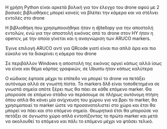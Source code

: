 Η χρήση Python είναι αρκετά βολική για τον έλεγχο του drone αφού με 2 βασικές βιβλιοθήκες μπορεί κανείς να βλέπει την κάμερα και να στέλνει εντολές στο drone

Η βιβλιοθήκη που χρησιμποοιήθηκε ήταν η djitellopy για την αποστολή εντολών, ενώ για την αποστολή εικόνας από το drone στον ΗΥ ήταν η opencv, με την οποία γίνεται και η αναγνώριση των ARUCO markers.

Έγινε επιλογή ARUCO αντί για QRcode γιατί είναι πιο απλά άρα και πιο εύκολο να τα διακρίνει η κάμερα του drone

Σε περιβάλλον Windows η αποστολή της εικόνας αργεί κάπως αλλά ίσως να είναι και θέμα κάρτας γραφικών, σε Ubuntu ήταν κάπως καλύτερα

Ο κώδικας έφτασε μέχρι το επίπεδο να μπορεί το drone να πετάξει αυτόνομα αλλά σε γνωστή πίστα. Τα markers δλδ είναι τοποθετημένα σε γνωστά σημεία οπότε ξέρει πως θα πάει σε κάθε επόμενο marker. 
Θα μπορούσε σε επόμενο στάδιο να περάσουμε σε πλήρως αυτόνομη πτήση όπου απλά θα κάνει μία ανίχνευση του χώρου για να βρει το marker, θα χρησιμοποιεί το marker ώστε να προσανατολιστεί στο χώρο 
και έτσι θα μπορεί να πάει και στο επόμενο σημείο. Θεωρητικά έτσι θα μπορούσε να πετάξει σε άγνωστο χώρο απλά εντοπίζοντας το πρώτο marker και μετά να ακολουθεί το επόμενο και πάλι το επόμενο μέχρι να φτάσει 
τελικό.
